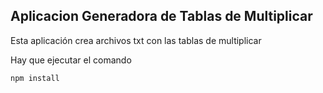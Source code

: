 ## Aplicacion Generadora de Tablas de Multiplicar

Esta aplicación crea archivos txt con las tablas de multiplicar

Hay que ejecutar el comando

```
npm install
```

